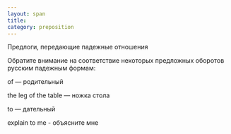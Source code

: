 ```yaml
---
layout: span
title: 
category: preposition
---
```

<span class="rules"><p>Предлоги, передающие падежные отношения</p>
<p>Обратите внимание на соответствие некоторых предложных оборотов русским падежным формам:</p>
<p>of — родительный</p>
<p>the leg of the table — ножка стола</p>
<p>to — дательный</p>
<p>explain to me  - объясните мне</p></span>